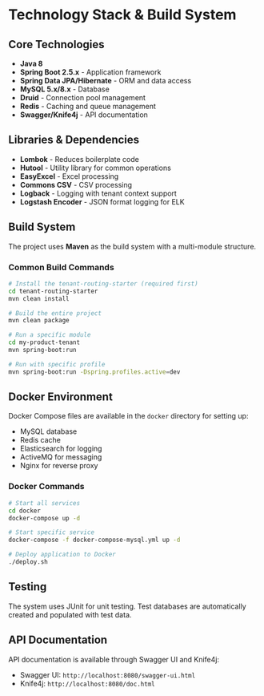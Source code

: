 # Technology Stack & Build System

## Core Technologies

- **Java 8**
- **Spring Boot 2.5.x** - Application framework
- **Spring Data JPA/Hibernate** - ORM and data access
- **MySQL 5.x/8.x** - Database
- **Druid** - Connection pool management
- **Redis** - Caching and queue management
- **Swagger/Knife4j** - API documentation

## Libraries & Dependencies

- **Lombok** - Reduces boilerplate code
- **Hutool** - Utility library for common operations
- **EasyExcel** - Excel processing
- **Commons CSV** - CSV processing
- **Logback** - Logging with tenant context support
- **Logstash Encoder** - JSON format logging for ELK

## Build System

The project uses **Maven** as the build system with a multi-module structure.

### Common Build Commands

```bash
# Install the tenant-routing-starter (required first)
cd tenant-routing-starter
mvn clean install

# Build the entire project
mvn clean package

# Run a specific module
cd my-product-tenant
mvn spring-boot:run

# Run with specific profile
mvn spring-boot:run -Dspring.profiles.active=dev
```

## Docker Environment

Docker Compose files are available in the `docker` directory for setting up:
- MySQL database
- Redis cache
- Elasticsearch for logging
- ActiveMQ for messaging
- Nginx for reverse proxy

### Docker Commands

```bash
# Start all services
cd docker
docker-compose up -d

# Start specific service
docker-compose -f docker-compose-mysql.yml up -d

# Deploy application to Docker
./deploy.sh
```

## Testing

The system uses JUnit for unit testing. Test databases are automatically created and populated with test data.

## API Documentation

API documentation is available through Swagger UI and Knife4j:
- Swagger UI: `http://localhost:8080/swagger-ui.html`
- Knife4j: `http://localhost:8080/doc.html`